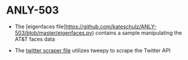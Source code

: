 # ANLY-503

* The [eigenfaces file]https://github.com/kateschulz/ANLY-503/blob/master/eigenfaces.py) contains a sample manipulating the AT&T faces data

* The [twitter scraper file](https://github.com/kateschulz/ANLY-503/blob/master/TwitterScraper.py) utilizes tweepy to scrape the Twitter API



